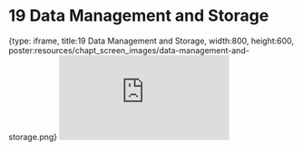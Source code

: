 # 19 Data Management and Storage
 
{type: iframe, title:19 Data Management and Storage, width:800, height:600, poster:resources/chapt_screen_images/data-management-and-storage.png}
![](http://hutchdatascience.org/Data_Management_and_Sharing/no_toc/data-management-and-storage.html)
 

 
